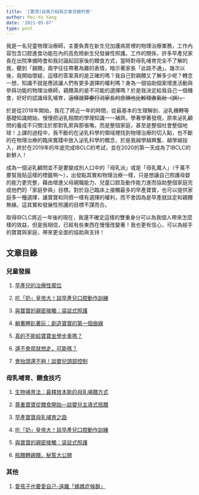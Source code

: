 ```yaml
---
title: '[置頂]自我介紹與文章目錄列表'
author: Pei-Yu Yang
date: '2021-05-07'
type: post
---
```



我是一名兒童物理治療師，主要負責在新生兒加護病房裡的物理治療業務，工作內容包含口腔進食功能在內的高危險新生兒發展性照護。工作的關係，許多早產兒家長在出院準備時會和我討論起回家後的餵食方式，當時對母乳哺育完全不了解的我，聽到「親餵」兩字往往帶著為難的表情，暗示著家長「此路不通」。幾次以後，我開始懷疑，這樣的答案真的是正確的嗎？我自己對親餵又了解多少呢？轉念一想，知識不就是應該讓人們有更多選擇的權利嗎？身為一個協助個案增進活動與參與功能的物理治療師，親餵真的是不可能的選擇嗎？於是我決定給我自己一個機會，好好的認識母乳哺育，~~這樣就算要打消家長的念頭也比較理直氣壯（誤）。~~  


於是從2018年開始，我花了將近一年的時間，從最基本的生理解剖、泌乳機轉等基礎知識開始，慢慢把泌乳相關的學理知識一一補齊。學著學著發現，原來泌乳顧問的養成不只關注於那對乳房與那張嘴，而是整個家庭，甚至是整個社會整個地球！上課的過程中，我不斷的在泌乳科學的領域裡找到物理治療的切入點，也不斷的在物理治療的臨床實踐中放入泌乳科學的概念，於是我越學越興奮、越學越投入，終於在2019年的年底完成IBCLC的考試，並在2020的第一天成為了IBCLC的新鮮人！  

成為一個泌乳顧問並不是要變成別人口中的「母乳派」或是「母乳魔人」（千萬不要幫我貼這樣的標籤啊～），出發點其實和物理治療一樣，只是想讓自己照護母嬰的能力更完整，藉由增進父母親職能力、兒童口腔及動作能力進而協助整個家庭完成他們的「家庭參與」目標。對於自己臨床上接觸最多的早產寶寶，也可以提供家庭多一種選擇，讓寶寶和同儕一樣有選擇的權利，而不會因為是早產就註定和親餵無緣。這其實和發展性照護的目標不謀而合。 

取得IBCLC將近一年後的現在，我還不確定這樣的雙重身分可以為我個人帶來怎麼樣的效益，但是我相信，已經有些東西在慢慢改變著！我也更有信心，可以為經手的寶寶與家庭，帶來更全面的協助與支持！

## 文章目錄

### 兒童發展
01. [早產兒的治療性擺位](https://ptpeiyuyang.netlify.app/blog/2020-04-26-positioning/)

02. [吃「奶」皇帝大！談早產兒口腔動作訓練](https://ptpeiyuyang.netlify.app/blog/2020-04-30-oral-motor-training/)

03. [與寶寶的親密接觸：袋鼠式照護](https://ptpeiyuyang.netlify.app/blog/2020-06-16-kangaroo-care-2/)

04. [躺著睡趴著玩：創造寶寶的第一個曲線](https://ptpeiyuyang.netlify.app/blog/2020-11-09-tummy-times/)

05. [真的不能給寶寶坐學步車嗎？](https://ptpeiyuyang.netlify.app/blog/2020-11-22-use-of-baby-walker/)

06. [還不會爬就想走，可能嗎？](https://ptpeiyuyang.netlify.app/blog/2021-02-07-development-of-crawl/)

07. [會抬頭還不夠！談嬰兒頭部控制](https://ptpeiyuyang.netlify.app/blog/2021-03-27-pull-to-sit/ )


### 母乳哺育、餵食技巧
01. [生物哺育法：最釋放本能的母乳哺餵方式](https://ptpeiyuyang.netlify.app/blog/2020-05-12-laid-back-breast-feeding/)

02. [尊重寶寶從餵食開始—談嬰兒主導式瓶餵](https://ptpeiyuyang.netlify.app/blog/2020-05-16-baby-fed-bottle-feeding/)

03. [早產寶寶母乳哺育之路](https://ptpeiyuyang.netlify.app/blog/2020-08-15-importance-of-breast-feeding/)

04. [吃「奶」皇帝大！談早產兒口腔動作訓練](https://ptpeiyuyang.netlify.app/blog/2020-04-30-oral-motor-training/)

05. [與寶寶的親密接觸：袋鼠式照護](https://ptpeiyuyang.netlify.app/blog/2020-06-16-kangaroo-care-2/)

06. [瓶餵轉親餵，秘笈大公開](https://ptpeiyuyang.netlify.app/blog/2021-04-09-transition-to-breastfeed/)  
  
  
### 其他  
01. [愛孩子也要愛自己-遠離「媽媽症候群」](https://ptpeiyuyang.netlify.app/blog/2021-05-06-painless-mother/)
 
  


